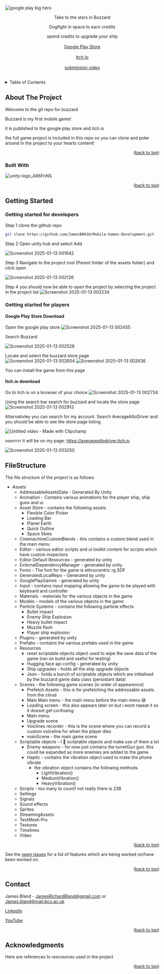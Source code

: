 <!------------------------------------------------------------------------------------------------->
<!--IMPORTANT-->


<!--PLEASE VIEW THIS MARKDOWN FILE ON THE GIT REPOSITORY AS IT WILL BE RENDERED PROPERLY THERE-->



<!--https://github.com/JamesB0010/Mobile-Games-Development-->
<!------------------------------------------------------------------------------------------------->
<!-- Credits for readme template https://github.com/othneildrew/Best-README-Template/blob/master/README.md -->
<a name="readme-top"></a>
<br />
![google play big hero](https://github.com/user-attachments/assets/e87484bb-b420-423f-b0cf-5f5c186374cb)
<div align="center">
  <p align="center">

Take to the stars in Buzzard
    
Dogfight in space to earn credits
    
spend credits to upgrade your ship
    <br />
    <br />
    <a href="https://play.google.com/store/apps/details?id=com.JamesBland.HeavenBound&hl=en">Google Play Store</a><br><br>
    <a href="https://averagealtodriver.itch.io/buzzard">Itch Io</a><br><br>
    <a href="https://www.youtube.com/@jamesbland5082">submission video</a><br><br>
  </p>
</div>

<!-- TABLE OF CONTENTS -->
<details>
  <summary>Table of Contents</summary>
  <ol>
    <li>
      <a href="#about-the-project">About The Project</a>
      <ul>
        <li><a href="#built-with">Built With</a></li>
      </ul>
    </li>
    <li>
      <a href="#getting-started">Getting Started</a>
    </li>
    <li><a href="#FileStructure">File Structure</a></li>
    <li><a href="#contact">Contact</a></li>
    <li><a href="#acknowledgments">Acknowledgments</a></li>
  </ol>
</details>



<!-- ABOUT THE PROJECT -->
## About The Project

Welcome to the git repo for buzzard

Buzzard is my first mobile game!

it is published to the google play store and itch.io

the full game project is included in this repo so you can clone and poke around in the project to your hearts content!

<p align="right">(<a href="#readme-top">back to top</a>)</p>

### Built With

![unity-logo_A66FnNS](https://github.com/user-attachments/assets/96c1c6e7-ded1-441a-8d66-e56e44368719)


<p align="right">(<a href="#readme-top">back to top</a>)</p>



<!-- GETTING STARTED -->
## Getting Started

### Getting started for developers

Step 1 clone the github repo

```bash
git clone https://github.com/JamesB0010/Mobile-Games-Development.git
```

Step 2 Open unity hub and select Add

![Screenshot 2025-01-13 001942](https://github.com/user-attachments/assets/93465758-7c63-4cb7-ac07-2a197a71d052)


Step 3 Navigate to the project root (Parent folder of the assets folder) and click open

![Screenshot 2025-01-13 002126](https://github.com/user-attachments/assets/dbedf7b0-5b2c-486c-8837-17bca984cb09)

Step 4 you should now be able to open the project by selecting the project in the project list
![Screenshot 2025-01-13 002234](https://github.com/user-attachments/assets/263495c3-3009-41a6-ae97-996caf1f37ec)


### Getting started for players

#### Google Play Store Download

Open the google play store
![Screenshot 2025-01-13 002455](https://github.com/user-attachments/assets/1dcbf2ae-e290-414b-9dc5-88dfb5c7cdda)

Search Buzzard

![Screenshot 2025-01-13 002526](https://github.com/user-attachments/assets/5ac12cab-b105-4812-962e-26e5fec42363)


Locate and select the buzzard store page
![Screenshot 2025-01-13 002604](https://github.com/user-attachments/assets/ae1b7d69-bc6e-4354-a499-9aa8d337e04a)
![Screenshot 2025-01-13 002636](https://github.com/user-attachments/assets/f7ced233-cdae-4cf3-ad0f-88684389f445)

You can install the game from this page

#### Itch.io download
Go to itch io on a browser of your choice
![Screenshot 2025-01-13 002734](https://github.com/user-attachments/assets/2bc15896-4361-49fd-96ff-c58033e4dc57)

Using the search bar search for buzzard and locate the store page
![Screenshot 2025-01-13 002913](https://github.com/user-attachments/assets/1002c47a-d8e4-48b0-a31c-a58dd49dce3d)

Alternativley you can search for my account. Search AverageAltoDriver
and you should be able to see the store page listing

![Untitled video - Made with Clipchamp](https://github.com/user-attachments/assets/78084bc1-c8a2-435d-adf1-f4cbf5614767)

ooorrrrr it will be on my page: https://averagealtodriver.itch.io

![Screenshot 2025-01-13 003250](https://github.com/user-attachments/assets/9aed57f7-71c0-4202-8e8c-0cb88f40b868)


<!--File structure-->
## FileStructure

The file structure of the project is as follows

* Assets
    * AddressableAssetsData - Generated By Unity
    * Animation - Contains various animations for the player ship, ship guns and ui
    * Asset Store - contains the following assets
      * Flexible Color Picker
      * Loading Bar
      * Planet Earth
      * Quick Outline
      * Space Skies 
    * CinemachineCustomBlends - this contains a custom blend used in the main menu
    * Editor - various editor scripts and ui toolkit content for scripts which have custom inspectors
    * Editor Default Resources - generated by unity
    * ExternalDependencyManager - generated by unity
    * Fonts - The font for the game is ethnocentric rg SDF 
    * GeneratedLocalRepo - Generated by unity
    * GooglePlayGames - generated by unity
    * Input - contains input mapping allowing the game to be played with keyboard and controller
    * Materials - materials for the various objects in the game
    * Models - models of the various objects in the game
    * Particle Systems - contains the following particle effects
      * Bullet impact
      * Enemy Ship Explosion
      * Heavy bullet impact
      * Muzzle flash
      * Player ship explosion
    * Plugins - generated by unity
    * Prefabs - contains the various prefabs used in the game
    * Resources
      * reset scriptable objects object used to wipe the save data of the game (ran on build and useful for testing)
      * Hugging face api config - generated by unity
      * Ship upgrades - holds all the ship upgrade objects
      * Json - holds a bunch of scriptable objects which are initialised by the buzzard game data class (persistant data)
    * Scenes - the following game scenes (in order of appearence)
      * Prefetch Assets - this is for prefetching the addressable assets from the cloud
      * Main Main menu - the main menu before the main menu 😅
      * Loading screen - this also appears later on but i wont repeat it so it doesnt get confusing
      * Main menu
      * Upgrade scene
      * Voiclines recorder - this is the scene where you can record a custom voiceline for when the player dies
      * mainScene - the main game scene
    * Scriptable objects - I 💖 scriptable objects and make use of them a lot
      * Enemy weapons - for now just contains the turretGun gun. this could be expanded as more enemies are added to the game
      * Haptic - contains the vibration object used to make the phone vibrate
        * the vibration object contains the following methods
          * LightVibration()
          * MediumVibration()
          * HeavyVibration()
    * Scripts - too many to count! not really there is 238 
    * Settings
    * Signals
    * Sound effects
    * Sprites
    * StreamingAssets
    * TextMesh Pro
    * Textures
    * Timelines
    * Video

<p align="right">(<a href="#readme-top">back to top</a>)</p>


See the [open issues](https://github.com/JamesB0010/Mobile-Games-Development/issues) for a list of features which are being worked on/have been worked on.

<p align="right">(<a href="#readme-top">back to top</a>)</p>

<!-- CONTACT -->
## Contact

James Bland - JamesRichardBland@gmail.com or James.bland@mail.bcu.ac.uk

[LinkedIn](https://www.linkedin.com/in/james-richard-bland/)

[YouTube](https://www.youtube.com/channel/UCd5tdaMVhvp2SkkqIxzsuRQ)

<p align="right">(<a href="#readme-top">back to top</a>)</p>



<!-- ACKNOWLEDGMENTS -->
## Acknowledgments

Here are references to rescources used in the project


<p align="right">(<a href="#readme-top">back to top</a>)</p>



